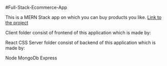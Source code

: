 #Full-Stack-Ecommerce-App

This is a MERN Stack app on which you can buy products you like.
[Link to the project](https://my-social-app-client.vercel.app/#/)

Client folder consist of frontend of this application which is made by:

React
CSS
Server folder consist of backend of this application which is made by:

Node
MongoDb
Express
